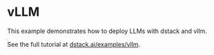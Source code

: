 # vLLM

This example demonstrates how to deploy LLMs with dstack
and vllm.

See the full tutorial at [dstack.ai/examples/vllm](https://dstack.ai/examples/vllm).